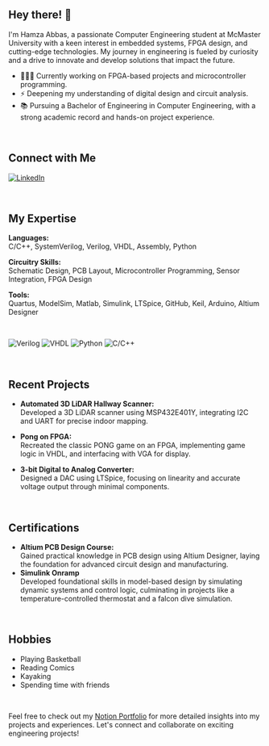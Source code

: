 ## Hey there! 👋

I'm Hamza Abbas, a passionate Computer Engineering student at McMaster University with a keen interest in embedded systems, FPGA design, and cutting-edge technologies. My journey in engineering is fueled by curiosity and a drive to innovate and develop solutions that impact the future.

- 👨🏻‍💻 Currently working on FPGA-based projects and microcontroller programming.
- ⚡ Deepening my understanding of digital design and circuit analysis.
- 📚 Pursuing a Bachelor of Engineering in Computer Engineering, with a strong academic record and hands-on project experience.

<br>

## Connect with Me

[![LinkedIn](https://img.shields.io/badge/linkedin-%230077B5.svg?&style=for-the-badge&logo=linkedin&logoColor=white)](https://www.linkedin.com/in/hamza-abbas-83979525b)


<br>

## My Expertise

**Languages:**  
C/C++, SystemVerilog, Verilog, VHDL, Assembly, Python

**Circuitry Skills:**  
Schematic Design, PCB Layout, Microcontroller Programming, Sensor Integration, FPGA Design  

**Tools:**  
Quartus, ModelSim, Matlab, Simulink, LTSpice, GitHub, Keil, Arduino, Altium Designer

<br>

![Verilog](https://img.shields.io/badge/verilog-%23F0DB4F.svg?&style=for-the-badge&logo=verilog&logoColor=black)
![VHDL](https://img.shields.io/badge/VHDL-%230076A8.svg?&style=for-the-badge&logo=VHDL&logoColor=white)
![Python](https://img.shields.io/badge/Python-%233776AB.svg?&style=for-the-badge&logo=Python&logoColor=white)
![C/C++](https://img.shields.io/badge/C/C++-%232371E8.svg?&style=for-the-badge&logo=Cplusplus&logoColor=white)

<br>

## Recent Projects

- **Automated 3D LiDAR Hallway Scanner:**  
  Developed a 3D LiDAR scanner using MSP432E401Y, integrating I2C and UART for precise indoor mapping.

- **Pong on FPGA:**  
  Recreated the classic PONG game on an FPGA, implementing game logic in VHDL, and interfacing with VGA for display.

- **3-bit Digital to Analog Converter:**  
  Designed a DAC using LTSpice, focusing on linearity and accurate voltage output through minimal components.

<br>

## Certifications

- **Altium PCB Design Course:**  
  Gained practical knowledge in PCB design using Altium Designer, laying the foundation for advanced circuit design and manufacturing.
- **Simulink Onramp**  
  Developed foundational skills in model-based design by simulating dynamic systems and control logic, culminating in projects like a temperature-controlled thermostat and a falcon dive simulation.

<br>

## Hobbies

- Playing Basketball
- Reading Comics
- Kayaking
- Spending time with friends

<br>

Feel free to check out my [Notion Portfolio](https://www.notion.so/Hamza-Abbas-Portfolio) for more detailed insights into my projects and experiences. Let's connect and collaborate on exciting engineering projects!
